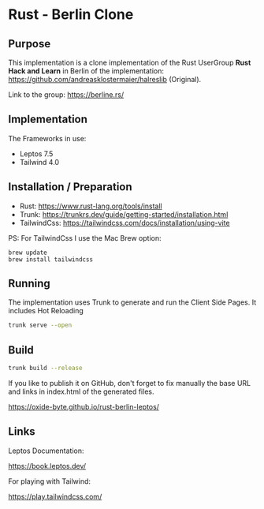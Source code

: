 # Rust - Berlin Clone

## Purpose

This implementation is a clone implementation of the Rust UserGroup 
**Rust Hack and Learn** in Berlin of the implementation: https://github.com/andreasklostermaier/halreslib (Original).

Link to the group: https://berline.rs/

## Implementation

The Frameworks in use:

* Leptos 7.5
* Tailwind 4.0

## Installation / Preparation

* Rust: https://www.rust-lang.org/tools/install
* Trunk: https://trunkrs.dev/guide/getting-started/installation.html
* TailwindCss: https://tailwindcss.com/docs/installation/using-vite

PS: For TailwindCss I use the Mac Brew option:

```shell
brew update
brew install tailwindcss
```

## Running

The implementation uses Trunk to generate and run the Client Side Pages. It includes Hot Reloading

```bash
trunk serve --open
```

## Build

```bash
trunk build --release
```

If you like to publish it on GitHub, don't forget to fix manually the base URL and links in index.html of the generated files.

https://oxide-byte.github.io/rust-berlin-leptos/

## Links

Leptos Documentation:

https://book.leptos.dev/

For playing with Tailwind:

https://play.tailwindcss.com/